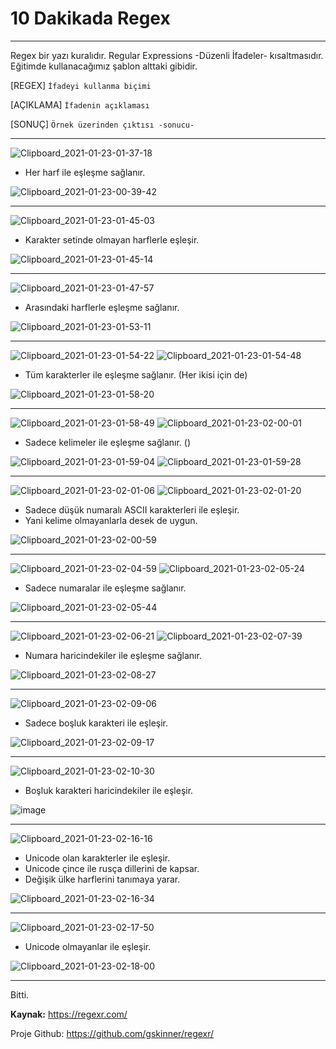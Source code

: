 
# 10 Dakikada Regex
___

Regex bir yazı kuralıdır.
Regular Expressions -Düzenli İfadeler- kısaltmasıdır.
Eğitimde kullanacağımız şablon alttaki gibidir.

[REGEX] `İfadeyi kullanma biçimi`

[AÇIKLAMA] `İfadenin açıklaması`

[SONUÇ] `Örnek üzerinden çıktısı -sonucu-`

-----------------------

![Clipboard_2021-01-23-01-37-18](https://user-images.githubusercontent.com/58127640/105559830-43f06a80-5d23-11eb-8b74-67f6d071a1f8.png)

- Her harf ile eşleşme sağlanır.

![Clipboard_2021-01-23-00-39-42](https://user-images.githubusercontent.com/58127640/105559876-62566600-5d23-11eb-86d6-2b7ce61d1298.png)

--------------------

![Clipboard_2021-01-23-01-45-03](https://user-images.githubusercontent.com/58127640/105559900-78fcbd00-5d23-11eb-8464-64b3e3a4ba8b.png)

- Karakter setinde olmayan harflerle eşleşir.

![Clipboard_2021-01-23-01-45-14](https://user-images.githubusercontent.com/58127640/105559916-887c0600-5d23-11eb-8d8e-b9c49c0ff7c0.png)

--------------------

![Clipboard_2021-01-23-01-47-57](https://user-images.githubusercontent.com/58127640/105559938-96ca2200-5d23-11eb-8724-3c881f9f8780.png)

- Arasındaki harflerle eşleşme sağlanır.

![Clipboard_2021-01-23-01-53-11](https://user-images.githubusercontent.com/58127640/105559958-a0ec2080-5d23-11eb-8733-53ca532df7da.png)

--------------------

![Clipboard_2021-01-23-01-54-22](https://user-images.githubusercontent.com/58127640/105559979-ae090f80-5d23-11eb-8c7d-488a8f785fa2.png)
![Clipboard_2021-01-23-01-54-48](https://user-images.githubusercontent.com/58127640/105559999-b8c3a480-5d23-11eb-8ecc-0dc8bf971595.png)

- Tüm karakterler ile eşleşme sağlanır. (Her ikisi için de)

![Clipboard_2021-01-23-01-58-20](https://user-images.githubusercontent.com/58127640/105560028-c547fd00-5d23-11eb-8c13-665f730793a5.png)

--------------------

![Clipboard_2021-01-23-01-58-49](https://user-images.githubusercontent.com/58127640/105560046-d0029200-5d23-11eb-960d-f0b3adf7ca17.png)
![Clipboard_2021-01-23-02-00-01](https://user-images.githubusercontent.com/58127640/105560059-d8f36380-5d23-11eb-893e-568337543832.png)

- Sadece kelimeler ile eşleşme sağlanır. ()

![Clipboard_2021-01-23-01-59-04](https://user-images.githubusercontent.com/58127640/105560080-e3156200-5d23-11eb-9880-089dfa7745fc.png)
![Clipboard_2021-01-23-01-59-28](https://user-images.githubusercontent.com/58127640/105560087-ec063380-5d23-11eb-8b46-9b60244c4015.png)

--------------------

![Clipboard_2021-01-23-02-01-06](https://user-images.githubusercontent.com/58127640/105560110-f6283200-5d23-11eb-9278-aead52f9fdfd.png)
![Clipboard_2021-01-23-02-01-20](https://user-images.githubusercontent.com/58127640/105560122-017b5d80-5d24-11eb-80b5-6e348337043b.png)

- Sadece düşük numaralı ASCII karakterleri ile eşleşir.
- Yani kelime olmayanlarla desek de uygun.

![Clipboard_2021-01-23-02-00-59](https://user-images.githubusercontent.com/58127640/105560130-0a6c2f00-5d24-11eb-9b01-8182e8b4b788.png)

--------------------

![Clipboard_2021-01-23-02-04-59](https://user-images.githubusercontent.com/58127640/105560145-17891e00-5d24-11eb-8548-284f03304498.png)
![Clipboard_2021-01-23-02-05-24](https://user-images.githubusercontent.com/58127640/105560167-24a60d00-5d24-11eb-9278-50daef249a74.png)

- Sadece numaralar ile eşleşme sağlanır.

![Clipboard_2021-01-23-02-05-44](https://user-images.githubusercontent.com/58127640/105560176-2cfe4800-5d24-11eb-9519-4e23e092ec89.png)

--------------------

![Clipboard_2021-01-23-02-06-21](https://user-images.githubusercontent.com/58127640/105560209-3f788180-5d24-11eb-834a-e2f38e0d5855.png)
![Clipboard_2021-01-23-02-07-39](https://user-images.githubusercontent.com/58127640/105560222-48695300-5d24-11eb-812d-64e103de6ac2.png)

- Numara haricindekiler ile eşleşme sağlanır.

![Clipboard_2021-01-23-02-08-27](https://user-images.githubusercontent.com/58127640/105560236-51f2bb00-5d24-11eb-904b-54a909904694.png)

--------------------

![Clipboard_2021-01-23-02-09-06](https://user-images.githubusercontent.com/58127640/105560251-5b7c2300-5d24-11eb-9436-defd2e48a577.png)

- Sadece boşluk karakteri ile eşleşir.

![Clipboard_2021-01-23-02-09-17](https://user-images.githubusercontent.com/58127640/105560284-659e2180-5d24-11eb-9b11-ca32b3286fe3.png)

--------------------

![Clipboard_2021-01-23-02-10-30](https://user-images.githubusercontent.com/58127640/105560298-6e8ef300-5d24-11eb-8411-3415278b1236.png)

- Boşluk karakteri haricindekiler ile eşleşir.

![image](https://user-images.githubusercontent.com/58127640/105560397-aeee7100-5d24-11eb-924c-d6914e995bdc.png)

--------------------

![Clipboard_2021-01-23-02-16-16](https://user-images.githubusercontent.com/58127640/105560437-c0d01400-5d24-11eb-92e2-62eb235c86c6.png)

- Unicode olan karakterler ile eşleşir.
- Unicode çince ile rusça dillerini de kapsar.
- Değişik ülke harflerini tanımaya yarar.

![Clipboard_2021-01-23-02-16-34](https://user-images.githubusercontent.com/58127640/105560450-c9c0e580-5d24-11eb-9937-f1970c9514e2.png)

--------------------

![Clipboard_2021-01-23-02-17-50](https://user-images.githubusercontent.com/58127640/105560465-d2192080-5d24-11eb-961e-4a805ff09371.png)

- Unicode olmayanlar ile eşleşir.

![Clipboard_2021-01-23-02-18-00](https://user-images.githubusercontent.com/58127640/105560478-da715b80-5d24-11eb-9e7b-3b82a870e3f6.png)

--------------------

Bitti.

**Kaynak:** https://regexr.com/

Proje Github: https://github.com/gskinner/regexr/
